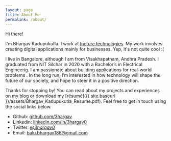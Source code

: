 ```yaml
---
layout: page
title: About Me
permalink: /about/
---
```


Hi there!

I'm Bhargav Kadupukutla.
I work at [Incture technologies](http://www.incture.com). 
My work involves creating digital applications mainly for businesses.
Yep, it's not quite cool :(

I live in Bangalore, although I am from Visakhapatnam, Andhra Pradesh.
I graduated from NIT Silchar in 2020 with a Bachelor’s in Electrical Engineerig.
I am passionate about building applications for real-world problems .
In the long run, I’m interested in how technology will shape the future of our society, and hope to steer it in a positive direction.

Thanks for stopping by! You can read about my projects and experiences on my blog or download my [résumé]({{ site.baseurl }}/assets/Bhargav_Kadupukutla_Resume.pdf). Feel free to get in touch using the social links below.

* Github: [github.com/3hargav](https://github.com/3hargav)
* Linkedin: [linkedin.com/in/3hargav0](https://linkedin.com/in/3hargav0)
* Twitter: [@_3hargav0_](https://twitter.com/_3hargav0_)
* Email: [balu.bhargav186@gmail.com](mailto:balu.bhargav186@gmail.com)
